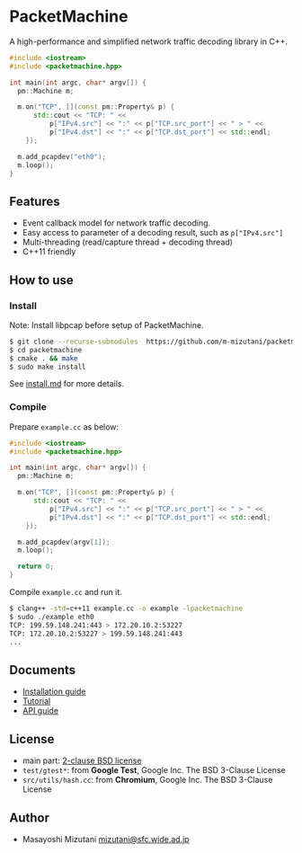 PacketMachine
=====================

A high-performance and simplified network traffic decoding library in C++.


```cpp
#include <iostream>
#include <packetmachine.hpp>

int main(int argc, char* argv[]) {
  pm::Machine m;

  m.on("TCP", [](const pm::Property& p) {
      std::cout << "TCP: " <<
          p["IPv4.src"] << ":" << p["TCP.src_port"] << " > " <<
          p["IPv4.dst"] << ":" << p["TCP.dst_port"] << std::endl;
    });

  m.add_pcapdev("eth0");
  m.loop();
}
```

Features
------------

* Event callback model for network traffic decoding.
* Easy access to parameter of a decoding result, such as `p["IPv4.src"]`
* Multi-threading (read/capture thread + decoding thread)
* C++11 friendly

How to use
------------

### Install

Note: Install libpcap before setup of PacketMachine.

```sh
$ git clone --recurse-submodules  https://github.com/m-mizutani/packetmachine.git
$ cd packetmachine
$ cmake . && make
$ sudo make install
```

See [install.md](docs/install.md) for more details.

### Compile

Prepare `example.cc` as below:

```cpp
#include <iostream>
#include <packetmachine.hpp>

int main(int argc, char* argv[]) {
  pm::Machine m;

  m.on("TCP", [](const pm::Property& p) {
      std::cout << "TCP: " <<
          p["IPv4.src"] << ":" << p["TCP.src_port"] << " > " <<
          p["IPv4.dst"] << ":" << p["TCP.dst_port"] << std::endl;
    });

  m.add_pcapdev(argv[1]);
  m.loop();

  return 0;
}
```

Compile `example.cc` and run it.

```sh
$ clang++ -std=c++11 example.cc -o example -lpacketmachine
$ sudo ./example eth0
TCP: 199.59.148.241:443 > 172.20.10.2:53227
TCP: 172.20.10.2:53227 > 199.59.148.241:443
...
```

Documents
------------

- [Installation guide](docs/install.md)
- [Tutorial](docs/tutorial.md)
- [API guide](docs/api.md)

License
------------

- main part: [2-clause BSD license](LICENSE.md)
- `test/gtest*`: from **Google Test**, Google Inc. The BSD 3-Clause License
- `src/utils/hash.cc`: from **Chromium**, Google Inc. The BSD 3-Clause License

Author
------------

- Masayoshi Mizutani <mizutani@sfc.wide.ad.jp>
